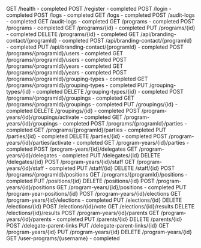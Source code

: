 GET /health - completed
POST /register - completed
POST /login - completed
POST /logs - completed
GET /logs - completed
POST /audit-logs - completed
GET /audit-logs - completed
GET /programs - completed
POST /programs - completed
GET /programs/{id} - completed
PUT /programs/{id} - completed
DELETE /programs/{id} - completed
GET /api/branding-contact/{programId} - completed
POST /api/branding-contact/{programId} - completed
PUT /api/branding-contact/{programId} - completed
POST /programs/{programId}/users - completed
GET /programs/{programId}/users - completed
POST /programs/{programId}/years - completed
GET /programs/{programId}/years - completed
POST /programs/{programId}/grouping-types - completed
GET /programs/{programId}/grouping-types - completed
PUT /grouping-types/{id} - completed
DELETE /grouping-types/{id} - completed
POST /programs/{programId}/groupings - completed
GET /programs/{programId}/groupings - completed
PUT /groupings/{id} - completed
DELETE /groupings/{id} - completed
POST /program-years/{id}/groupings/activate - completed
GET /program-years/{id}/groupings - completed
POST /programs/{programId}/parties - completed
GET /programs/{programId}/parties - completed
PUT /parties/{id} - completed
DELETE /parties/{id} - completed
POST /program-years/{id}/parties/activate - completed
GET /program-years/{id}/parties - completed
POST /program-years/{id}/delegates
GET /program-years/{id}/delegates - completed
PUT /delegates/{id}
DELETE /delegates/{id}
POST /program-years/{id}/staff
GET /program-years/{id}/staff - completed
PUT /staff/{id}
DELETE /staff/{id}
POST /programs/{programId}/positions
GET /programs/{programId}/positions - completed
PUT /positions/{id}
DELETE /positions/{id}
POST /program-years/{id}/positions
GET /program-years/{id}/positions - completed
PUT /program-year-positions/{id}
POST /program-years/{id}/elections
GET /program-years/{id}/elections - completed
PUT /elections/{id}
DELETE /elections/{id}
POST /elections/{id}/vote
GET /elections/{id}/results
DELETE /elections/{id}/results
POST /program-years/{id}/parents
GET /program-years/{id}/parents - completed
PUT /parents/{id}
DELETE /parents/{id}
POST /delegate-parent-links
PUT /delegate-parent-links/{id}
GET /program-years/{id}
PUT /program-years/{id}
DELETE /program-years/{id}
GET /user-programs/{username} - completed

